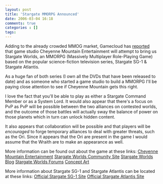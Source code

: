 ```yaml
---
layout: post
title: 'Stargate MMORPG Announced'
date: 2006-03-04 16:18
comments: true
categories : []
tags:
---
```

Adding to the already crowded MMOG market, Gamecloud has <a href="http://www.gamecloud.com/article.php?article_id=3268">reported</a> that game studio Cheyenne Mountain Entertainment will attempt to bring us Stargate Worlds, an MMORPG (Massively Multiplayer Role-Playing Game) based on the popular science-fiction television series, Stargate SG-1 & Stargate Atlantis.

As a huge fan of both series (I own all the DVDs that have been released to date) and as someone who started a game studio to build a MMORPG I'll be paying close attention to see if Cheyenne Mountain gets this right.

I love the fact that you'll be able to play as either a Stargate Command Member or as a System Lord. It would also appear that there's a focus on PvP as PvP will be possible between the two alliances on contested worlds, and the outcome of those battles will actually sway the balance of power on those planets which in turn can unlock hidden content.

It also appears that collaboration will be possible and that players will be <em>encouraged</em> to forge temporary alliances to deal with greater threats, such as the Ori. Since it appears that the Ori are present in the game I would assume that the Wraith are to make an appearance as well.

More information can be found out about the game at these links:
<a href="http://www.cheyenneme.com/home/">Cheyenne Mountain Entertainment</a>
<a href="http://www.stargateworlds.com/">Stargate Worlds Community Site</a>
<a href="http://blog.stargateworlds.com/">Stargate Worlds Blog</a>
<a href="http://forums.stargateworlds.com/">Stargate Worlds Forums</a>
<a href="http://www.stargateworlds.com/?id=conceptart">Concept Art</a>

More information about Stargate SG-1 and Stargate Atlantis can be located at these links:
<a href="http://www.stargatesg1.com/">Official Stargate SG-1 Site</a>
<a href="http://www.stargateatlantis.com/">Official Stargate Atlantis Site</a>


